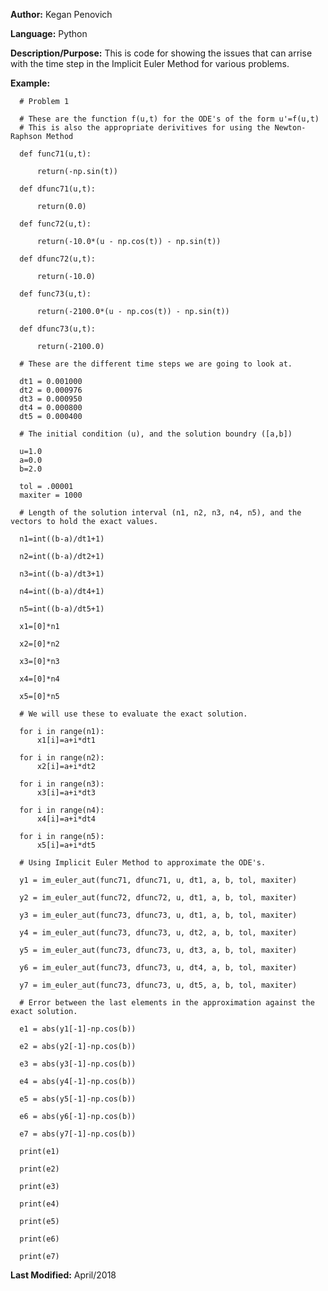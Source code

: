 **Author:** Kegan Penovich

**Language:** Python

**Description/Purpose:** This is code for showing the issues that can arrise with the time step in the Implicit Euler Method for various problems.

**Example:**

      # Problem 1
      
      # These are the function f(u,t) for the ODE's of the form u'=f(u,t)
      # This is also the appropriate derivitives for using the Newton-Raphson Method
      
      def func71(u,t):

          return(-np.sin(t))

      def dfunc71(u,t):

          return(0.0)

      def func72(u,t):

          return(-10.0*(u - np.cos(t)) - np.sin(t))

      def dfunc72(u,t):

          return(-10.0)

      def func73(u,t):

          return(-2100.0*(u - np.cos(t)) - np.sin(t))

      def dfunc73(u,t):

          return(-2100.0)

      # These are the different time steps we are going to look at.

      dt1 = 0.001000
      dt2 = 0.000976
      dt3 = 0.000950
      dt4 = 0.000800
      dt5 = 0.000400

      # The initial condition (u), and the solution boundry ([a,b])
      
      u=1.0
      a=0.0
      b=2.0
      
      tol = .00001
      maxiter = 1000

      # Length of the solution interval (n1, n2, n3, n4, n5), and the vectors to hold the exact values.

      n1=int((b-a)/dt1+1)

      n2=int((b-a)/dt2+1)

      n3=int((b-a)/dt3+1)

      n4=int((b-a)/dt4+1)

      n5=int((b-a)/dt5+1)

      x1=[0]*n1

      x2=[0]*n2

      x3=[0]*n3

      x4=[0]*n4

      x5=[0]*n5
      
      # We will use these to evaluate the exact solution. 

      for i in range(n1):
          x1[i]=a+i*dt1

      for i in range(n2):
          x2[i]=a+i*dt2

      for i in range(n3):
          x3[i]=a+i*dt3    

      for i in range(n4):
          x4[i]=a+i*dt4

      for i in range(n5):
          x5[i]=a+i*dt5 

      # Using Implicit Euler Method to approximate the ODE's.

      y1 = im_euler_aut(func71, dfunc71, u, dt1, a, b, tol, maxiter)

      y2 = im_euler_aut(func72, dfunc72, u, dt1, a, b, tol, maxiter)

      y3 = im_euler_aut(func73, dfunc73, u, dt1, a, b, tol, maxiter)

      y4 = im_euler_aut(func73, dfunc73, u, dt2, a, b, tol, maxiter)

      y5 = im_euler_aut(func73, dfunc73, u, dt3, a, b, tol, maxiter)

      y6 = im_euler_aut(func73, dfunc73, u, dt4, a, b, tol, maxiter)

      y7 = im_euler_aut(func73, dfunc73, u, dt5, a, b, tol, maxiter)
      
      # Error between the last elements in the approximation against the exact solution.

      e1 = abs(y1[-1]-np.cos(b))

      e2 = abs(y2[-1]-np.cos(b))

      e3 = abs(y3[-1]-np.cos(b))

      e4 = abs(y4[-1]-np.cos(b))

      e5 = abs(y5[-1]-np.cos(b))

      e6 = abs(y6[-1]-np.cos(b))

      e7 = abs(y7[-1]-np.cos(b))

      print(e1)

      print(e2)

      print(e3)

      print(e4)

      print(e5)

      print(e6)

      print(e7)

**Last Modified:** April/2018
